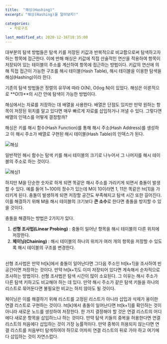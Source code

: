 ```yaml
---
title:  "﻿해싱(Hashing)"
excerpt: "해싱(Hashing)을 알아보자!"

categories:
  - 자료구조
  
last_modified_at: 2020-12-16T18:35:00
---
```


대부분의 탐색 방법들은 탐색 키를 저장된 키값과 반복적으로 비교함으로써 탐색하고자 하는 항목에 접근한다. 이에 반해 해싱은 키값에 직접 산술적인 연산을 적용하여 항목이 저장되어 있는 테이블의 주소를 계산하여 항목에 접근하는 방법이다. 키값의 연산에 의해 직접 접근이 가능한 구조를 해시 테이블(Hash Table), 해시 테이블을 이용한 탐색을 해싱(Hashing)이라 한다.  

기존의 탐색 방법들은 정렬의 유무에 따라 O(N), O(log N)이 있었다. 해싱은 이론적으로 **O(1)**의 시간 안에 탐색이 가능한 방법이다. 

해싱에서는 자료를 저장하는 데 배열을 사용한다. 배열은 단점도 있지만 만약 원하는 항목이 저장된 위치를 알고 있다면 매우 빠르게 자료를 삽입하거나 꺼낼 수 있다. 그렇다면 배열의 인덱스를 어떻게 결정할까?  

해싱은 키를 해시 함수(Hash Function)를 통해 해시 주소(Hash Address)를 생성하고  이 해시 주소가 배열로 구현된 해시 테이블(Hash Table)의 인덱스가 된다.  

![해싱](https://user-images.githubusercontent.com/53072057/102298507-986e3080-3f94-11eb-93bd-90f3d9fae21d.JPG)  

일반적인 해시 함수는 탐색 키를 해시 테이블의 크기로 나누어서 그 나머지를 해시 테이블의 주소로 하는 것이다.  

![해싱1](https://user-images.githubusercontent.com/53072057/102298691-e84cf780-3f94-11eb-9505-df6f9d868fe8.JPG)  

하지만 M을 단순한 숫자로 하게 되면 똑같은 해시 주소를 가리키게 되면서 충돌이 발생할 수 있다. 예를 들어 1~100의 정수가 있는데 M이 10이라면 1, 11은 똑같은 ht[1]을 가리키게 된다. 충돌이 발생하게 되면  저장할 공간도 부족해지고 탐색 시간 또한 길어진다. 이를 해결하기 위해  M을 해시 테이블의 크기보다 **큰 소수**로 한다면 충돌을 방지할 수 있을 것이다.  

충돌을 해결하는 방법은 2가지가 있다.

1. **선형 조사법(Linear Probing)** : 충돌이 일어난  항목을 해시 테이블의 다른 위치에 저장한다.  
2. **체이닝(Chaining)** : 해시 테이블의 하나의 위치가 여러 개의 항목을 저장할 수 있도록 해시 테이블의 구조를 변경한다.  
<br>
선형 조사법은 만약 ht[k]에서 충돌이 일어난다면 그다음 주소인 ht[k+1]을 조사하여 빈 공간이면 저장하는 것이다. 만약 ht[k+1]도 이미 저장되어 있다면 계속해서 순차적으로 조사하는 방법이다. 선형 조사법은 탐색 시간이 많이 소요된다. 그 이유는 해시 주소가 다른 탐색 키하고도 비교해야 하는 데 있다. 만약 해시 주소가 같은 탐색 키들을 하나의 리스트로 묶어둔다면 불필요한 비교는 하지 않아도 될 것이다.  

체이닝은 이를 해결하기 위해 리스트를 고정된 리스트가 아니라 삽입과 삭제가 용이한 연결 리스트로 구현하는 것이다. ht[k]에서 충돌이 일어난다면 ht[k+1]를 확인하는 것이 아니라 새로운 노드를 생성하여 저장한다. 한 가지 결정해야 할 것은 연결 리스트의 어디에다 새로운 항목을 삽입하느냐 하는 것이다. 만약 탐색 키들의 중복을 허용한다면 연결 리스트의 처음에다 삽입하는 것이 가장 능률적이다. 만약 중복이 허용되지 않는다면 연결 리스트를 처음부터 탐색하여야 하므로 어차피 연결 리스트의 뒤로 가야 하고 여기에다 삽입하는 것이 자연스럽다.  


​


​ 
